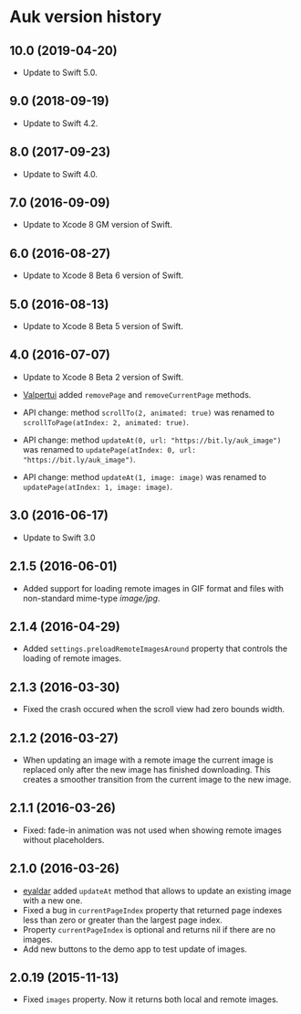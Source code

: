 # Auk version history

## 10.0 (2019-04-20)

* Update to Swift 5.0.


## 9.0 (2018-09-19)

* Update to Swift 4.2.


## 8.0 (2017-09-23)

* Update to Swift 4.0.


## 7.0 (2016-09-09)

* Update to Xcode 8 GM version of Swift.


## 6.0 (2016-08-27)

* Update to Xcode 8 Beta 6 version of Swift.


## 5.0 (2016-08-13)

* Update to Xcode 8 Beta 5 version of Swift.


## 4.0 (2016-07-07)

* Update to Xcode 8 Beta 2 version of Swift.

* [Valpertui](https://github.com/Valpertui) added `removePage` and `removeCurrentPage` methods.

* API change: method `scrollTo(2, animated: true)` was renamed to `scrollToPage(atIndex: 2, animated: true)`.

* API change: method `updateAt(0, url: "https://bit.ly/auk_image")` was renamed to `updatePage(atIndex: 0, url: "https://bit.ly/auk_image")`.

* API change: method `updateAt(1, image: image)` was renamed to `updatePage(atIndex: 1, image: image)`.


## 3.0 (2016-06-17)

* Update to Swift 3.0


## 2.1.5 (2016-06-01)

* Added support for loading remote images in GIF format and files with non-standard mime-type *image/jpg*.


## 2.1.4 (2016-04-29)

* Added `settings.preloadRemoteImagesAround` property that controls the loading of remote images.


## 2.1.3 (2016-03-30)

* Fixed the crash occured when the scroll view had zero bounds width.


## 2.1.2 (2016-03-27)

* When updating an image with a remote image the current image is replaced only after the new image has finished downloading. This creates a smoother transition from the current image to the new image.


## 2.1.1 (2016-03-26)

* Fixed: fade-in animation was not used when showing remote images without placeholders.


## 2.1.0 (2016-03-26)

* [eyaldar](https://github.com/eyaldar) added `updateAt` method that allows to update an existing image with a new one.
* Fixed a bug in `currentPageIndex` property that returned page indexes less than zero or greater than the largest page index.
* Property `currentPageIndex` is optional and returns nil if there are no images.
* Add new buttons to the demo app to test update of images.


## 2.0.19 (2015-11-13)

* Fixed `images` property. Now it returns both local and remote images.